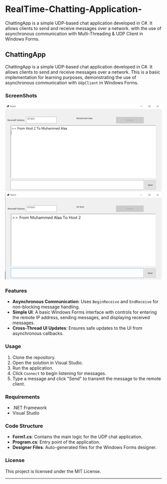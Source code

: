 # RealTime-Chatting-Application-
ChattingApp is a simple UDP-based chat application developed in C#. It allows clients to send and receive messages over a network. with the use of asynchronous communication with Multi-Threading &amp; UDP Client in Windows Forms.

## ChattingApp

ChattingApp is a simple UDP-based chat application developed in C#. It allows clients to send and receive messages over a network. This is a basic implementation for learning purposes, demonstrating the use of asynchronous communication with `UdpClient` in Windows Forms.
### ScreenShots
![Alt text](screenshots/1.png)
![Alt text](screenshots/2.png)
### Features

- **Asynchronous Communication**: Uses `BeginReceive` and `EndReceive` for non-blocking message handling.
- **Simple UI**: A basic Windows Forms interface with controls for entering the remote IP address, sending messages, and displaying received messages.
- **Cross-Thread UI Updates**: Ensures safe updates to the UI from asynchronous callbacks.

### Usage

1. Clone the repository.
2. Open the solution in Visual Studio.
3. Run the application.
5. Click `Connect` to begin listening for messages.
6. Type a message and click "Send" to transmit the message to the remote client.

### Requirements

- .NET Framework
- Visual Studio

### Code Structure

- **Form1.cs**: Contains the main logic for the UDP chat application.
- **Program.cs**: Entry point of the application.
- **Designer Files**: Auto-generated files for the Windows Forms designer.

### License

This project is licensed under the MIT License.

---
